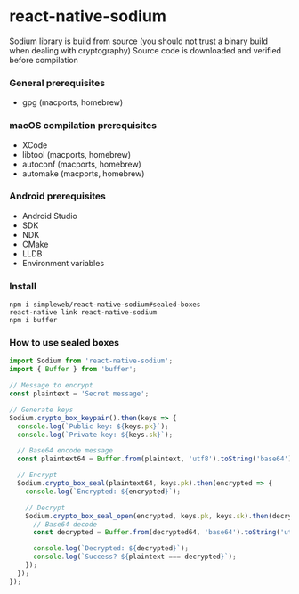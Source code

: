 # react-native-sodium

Sodium library is build from source (you should not trust a binary build when dealing  with cryptography)
Source code is downloaded and verified before compilation

### General prerequisites
- gpg (macports, homebrew)

### macOS compilation prerequisites
- XCode
- libtool (macports, homebrew)
- autoconf (macports, homebrew)
- automake (macports, homebrew)

### Android prerequisites
- Android Studio
- SDK
- NDK
- CMake
- LLDB
- Environment variables

### Install
```
npm i simpleweb/react-native-sodium#sealed-boxes
react-native link react-native-sodium
npm i buffer
```

### How to use sealed boxes

```javascript
import Sodium from 'react-native-sodium';
import { Buffer } from 'buffer';

// Message to encrypt
const plaintext = 'Secret message';

// Generate keys
Sodium.crypto_box_keypair().then(keys => {
  console.log(`Public key: ${keys.pk}`);
  console.log(`Private key: ${keys.sk}`);

  // Base64 encode message
  const plaintext64 = Buffer.from(plaintext, 'utf8').toString('base64');

  // Encrypt
  Sodium.crypto_box_seal(plaintext64, keys.pk).then(encrypted => {
    console.log(`Encrypted: ${encrypted}`);

    // Decrypt
    Sodium.crypto_box_seal_open(encrypted, keys.pk, keys.sk).then(decrypted64 => {
      // Base64 decode
      const decrypted = Buffer.from(decrypted64, 'base64').toString('utf8');

      console.log(`Decrypted: ${decrypted}`);
      console.log(`Success? ${plaintext === decrypted}`);
    });
  });
});
```
